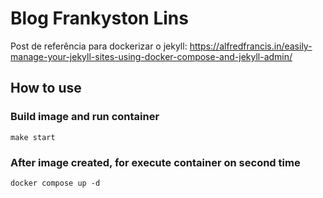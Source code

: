 # Blog Frankyston Lins

Post de referência para dockerizar o jekyll:
https://alfredfrancis.in/easily-manage-your-jekyll-sites-using-docker-compose-and-jekyll-admin/

## How to use

### Build image and run container

```
make start
```

### After image created, for execute container on second time
```
docker compose up -d
```
